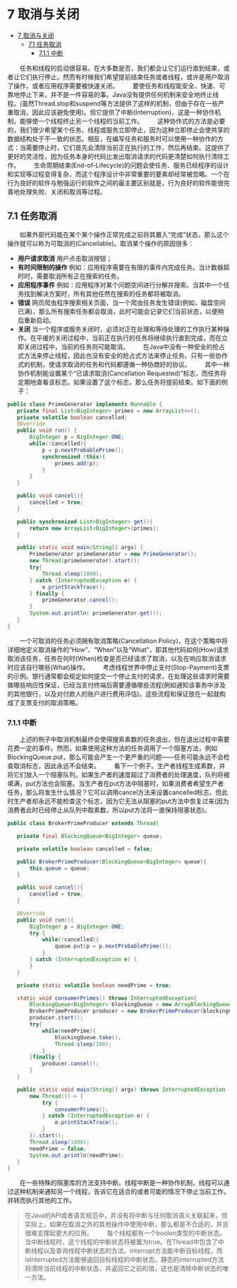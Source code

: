 # 7 取消与关闭
<!-- @import "[TOC]" {cmd="toc" depthFrom=1 depthTo=6 orderedList=false} -->

<!-- code_chunk_output -->

- [7 取消与关闭](#7-取消与关闭)
  - [7.1 任务取消](#71-任务取消)
    - [7.1.1 中断](#711-中断)

<!-- /code_chunk_output -->

&emsp;&emsp;任务和线程的启动很容易。在大多数是否，我们都会让它们运行直到结束，或者让它们执行停止。然而有时候我们希望提前结束任务或者线程，或许是用户取消了操作，或者应用程序需要被快速关闭。
&emsp;&emsp;要使任务和线程能安全、快速、可靠地停止下来，并不是一件容易的事。Java没有提供任何机制来安全地终止线程。(虽然Thread.stop和suspend等方法提供了这样的机制，但由于存在一些严重取消，因此应该避免使用)。但它提供了中断(Interruption)，这是一种协作机制，能够使一个线程终止另一个线程的当前工作。
&emsp;&emsp;这种协作式的方法是必要的，我们很少希望某个任务、线程或服务立即停止，因为这种立即停止会使共享的数据结构处于不一致的状态。相反，在编写任务和服务时可以使用一种协作的方式：当需要停止时，它们首先会清除当前正在执行的工作，然后再结束。这提供了更好的灵活性，因为任务本身的代码比发出取消请求的代码更清楚如何执行清除工作。
&emsp;&emsp;生命周期结束(End-of-Lifecycle)的问题会使任务、服务已经程序的设计和实现等过程变得复杂，而这个程序设计中非常重要的要素却经常被忽略。一个在行为良好的软件与勉强运行的软件之间的最主要区别就是，行为良好的软件能很完善地处理失败、关闭和取消等过程。

## 7.1 任务取消
&emsp;&emsp;如果外部代码能在某个某个操作正常完成之前将其置入“完成”状态，那么这个操作就可以称为可取消的(Cancellable)。取消某个操作的原因很多：
* **用户请求取消** 用户点击取消按钮；
* **有时间限制的操作** 例如：应用程序需要在有限的事件内完成任务。当计数器超时时，需要取消所有正在搜索的任务。
* **应用程序事件** 例如：应用程序对某个问题空间进行分解并搜索。当其中一个任务找到解决方案时，所有其他任然在搜索的任务都将被取消。
* **错误** 网页爬虫程序搜索相关页面，当一个爬虫任务发生错误(例如，磁盘空间已满)，那么所有搜索任务都会取消，此时可能会记录它们当前状态，以便稍后重新启动。
* **关闭** 当一个程序或服务关闭时，必须对正在处理和等待处理的工作执行某种操作。在平缓的关闭过程中，当前正在执行的任务将继续执行直到完成，而在立即关闭过程中，当前的任务则可能取消。
&emsp;&emsp;在Java中没有一种安全的抢占式方法来停止线程，因此也没有安全的抢占式方法来停止任务。只有一些协作式的机制，使请求取消的任务和代码都遵循一种协商好的协议。
&emsp;&emsp;其中一种协作机制能设置某个“已请求取消(Cancellation Requested)”标志，而任务将定期地查看该标志。如果设置了这个标志，那么任务将提前结束。如下面的例子：
 ```java
 public class PrimeGenerator implements Runnable {
    private final List<BigInteger> primes = new ArrayList<>();
    private volatile boolean cancelled;
    @Override
    public void run() {
        BigInteger p = BigInteger.ONE;
        while(!cancelled){
            p = p.nextProbablePrime();
            synchronized (this){
                primes.add(p);
            }
        }
    }

    public void cancel(){
        cancelled = true;
    }

    public synchronized List<BigInteger> get(){
        return new ArrayList<BigInteger>(primes);
    }

    public static void main(String[] args) {
        PrimeGenerator primeGenerator = new PrimeGenerator();
        new Thread(primeGenerator).start();
        try{
            Thread.sleep(1000);
        } catch (InterruptedException e) {
            e.printStackTrace();
        } finally {
            primeGenerator.cancel();
        }
        System.out.println( primeGenerator.get());
    }
}
 ```
&emsp;&emsp;一个可取消的任务必须拥有取消策略(Cancellation Policy)，在这个策略中将详细地定义取消操作的“How”、“When”以及“What”，即其他代码如何(How)请求取消该任务，任务在何时(When)检查是否已经请求了取消，以及在响应取消请求时应该自行哪些(What)操作。
&emsp;&emsp;考虑线程世界中停止支付(Stop-Payment)支票的示例。银行通常都会规定如何提交一个停止支付的请求，在处理这些请求时需要做哪些响应性保证，已经当支付终端后需要遵循哪些流程(例如通知该事务中涉及的其他银行，以及对付款人的账户进行费用评估)。这些流程和保证放在一起就构成了支票支付的取消策略。

### 7.1.1 中断
&emsp;&emsp;上述的例子中取消机制最终会使得搜索素数的任务退出，但在退出过程中需要花费一定的事件。然而，如果使用这种方法的任务调用了一个阻塞方法，例如BlockingQueue.put，那么可能会产生一个更严重的问题——任务可能永远不会检查取消标志，因此永远不会结束。
&emsp;&emsp;看下一个例子。生产者线程生成素数，并将它们放入一个阻塞队列。如果生产者的速度超过了消费者的处理速度，队列将被填满，put方法也会阻塞。当生产者在put方法中阻塞时，如果消费者希望生产者任务，那么将发生什么情况？它可以调用cancel方法来设置cancelled标志，但此时生产者却永远不能检查这个标志，因为它无法从阻塞的put方法中恢复过来(因为消费者此时已经停止从队列中取素数，所以put方法将一直保持阻塞状态)。
 ```java
 public class BrokerPrimeProducer extends Thread{

    private final BlockingQueue<BigInteger> queue;

    private volatile boolean cancelled = false;

    public BrokerPrimeProducer(BlockingQueue<BigInteger> queue){
        this.queue = queue;
    }

    public void cancel(){
        cancelled = true;
    }

    @Override
    public void run(){
        BigInteger p = BigInteger.ONE;
        try {
            while(!cancelled){
                queue.put(p = p.nextProbablePrime());
            }
        } catch (InterruptedException e) {
        }
    }

    private static volatile boolean needPrime = true;

    static void consumerPrimes() throws InterruptedException{
        BlockingQueue<BigInteger> blockingQueue = new ArrayBlockingQueue<>(10);
        BrokerPrimeProducer producer = new BrokerPrimeProducer(blockingQueue);
        producer.start();
        try{
            while(needPrime){
                blockingQueue.take();
                Thread.sleep(100);
            }
        }finally {
            producer.cancel();
        }
    }

    public static void main(String[] args) throws InterruptedException {
        new Thread(()-> {
            try {
                consumerPrimes();
            } catch (InterruptedException e) {
                e.printStackTrace();
            }
        }).start();
        Thread.sleep(1000);
        needPrime = false;
        System.out.println(needPrime);
    }
}
 ```
&emsp;&emsp;在一些特殊的阻塞库的方法支持中断。线程中断是一种协作机制，线程可以通过这种机制来通知另一个线程，告诉它在适合的或者可能的情况下停止当前工作，并转而执行其他的工作。
> 在Java的API或者语言规范中，并没有将中断与任何取消语义关联起来，但实际上，如果在取消之外的其他操作中使用中断，那么都是不合适的，并且很难支撑起更大的应用。
&emsp;&emsp;每个线程都有一个boolen类型的中断状态。当中断线程时，这个线程的中断状态将被置为true。在Thread中包含了中断线程以及查询线程中断状态的方法。interrupt方法能中断目标线程，而isInterrupted方法能够返回目标线程的中断状态。静态的interrupted方法将清除当前线程的中断状态，并返回它之前的值，这也是清除中断状态的唯一方法。